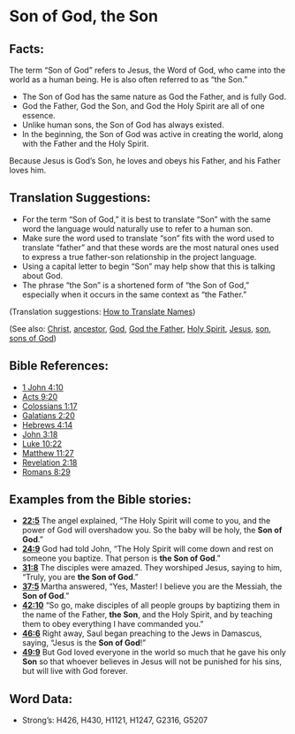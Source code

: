 # Son of God, the Son

## Facts:

The term “Son of God” refers to Jesus, the Word of God, who came into the world as a human being. He is also often referred to as “the Son.”

* The Son of God has the same nature as God the Father, and is fully God.
* God the Father, God the Son, and God the Holy Spirit are all of one essence.
* Unlike human sons, the Son of God has always existed.
* In the beginning, the Son of God was active in creating the world, along with the Father and the Holy Spirit.

Because Jesus is God’s Son, he loves and obeys his Father, and his Father loves him.

## Translation Suggestions:

* For the term “Son of God,” it is best to translate “Son” with the same word the language would naturally use to refer to a human son.
* Make sure the word used to translate “son” fits with the word used to translate “father” and that these words are the most natural ones used to express a true father-son relationship in the project language.
* Using a capital letter to begin “Son” may help show that this is talking about God.
* The phrase “the Son” is a shortened form of “the Son of God,” especially when it occurs in the same context as “the Father.”

(Translation suggestions: [How to Translate Names](../../translate/translate-names))

(See also: [Christ](../kt/christ.md), [ancestor](../other/father.md), [God](../kt/god.md), [God the Father](../kt/godthefather.md), [Holy Spirit](../kt/holyspirit.md), [Jesus](../kt/jesus.md), [son](../kt/son.md), [sons of God](../kt/sonsofgod.md))

## Bible References:

* [1 John 4:10](rc://en/tn/help/1jn/04/10)
* [Acts 9:20](rc://en/tn/help/act/09/20)
* [Colossians 1:17](rc://en/tn/help/col/01/17)
* [Galatians 2:20](rc://en/tn/help/gal/02/20)
* [Hebrews 4:14](rc://en/tn/help/heb/04/14)
* [John 3:18](rc://en/tn/help/jhn/03/18)
* [Luke 10:22](rc://en/tn/help/luk/10/22)
* [Matthew 11:27](rc://en/tn/help/mat/11/27)
* [Revelation 2:18](rc://en/tn/help/rev/02/18)
* [Romans 8:29](rc://en/tn/help/rom/08/29)

## Examples from the Bible stories:

* __[22:5](rc://en/tn/help/obs/22/05)__ The angel explained, “The Holy Spirit will come to you, and the power of God will overshadow you. So the baby will be holy, the __Son of God__.”
* __[24:9](rc://en/tn/help/obs/24/09)__ God had told John, “The Holy Spirit will come down and rest on someone you baptize. That person is __the Son of God__.”
* __[31:8](rc://en/tn/help/obs/31/08)__ The disciples were amazed. They worshiped Jesus, saying to him, “Truly, you are __the Son of God__.”
* __[37:5](rc://en/tn/help/obs/37/05)__ Martha answered, “Yes, Master! I believe you are the Messiah, the __Son of God__.”
* __[42:10](rc://en/tn/help/obs/42/10)__ “So go, make disciples of all people groups by baptizing them in the name of the Father, __the Son__, and the Holy Spirit, and by teaching them to obey everything I have commanded you.”
* __[46:6](rc://en/tn/help/obs/46/06)__ Right away, Saul began preaching to the Jews in Damascus, saying, “Jesus is the __Son of God__!”
* __[49:9](rc://en/tn/help/obs/49/09)__ But God loved everyone in the world so much that he gave his only __Son__ so that whoever believes in Jesus will not be punished for his sins, but will live with God forever.

## Word Data:

* Strong’s: H426, H430, H1121, H1247, G2316, G5207
